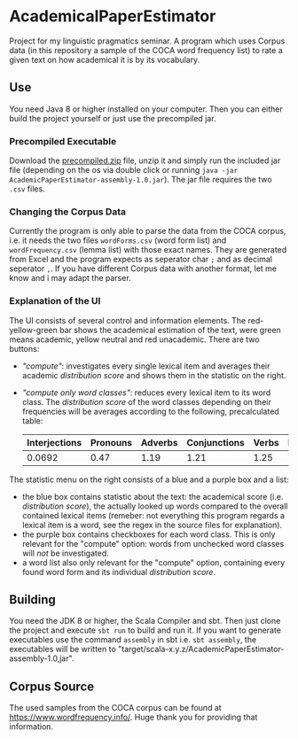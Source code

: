 # AcademicalPaperEstimator
Project for my linguistic pragmatics seminar.
A program which uses Corpus data (in this repository a sample of the COCA word frequency list) to rate a given text on how academical it is by its vocabulary.
## Use
You need Java 8 or higher installed on your computer. Then you can either build the project yourself or just use the precompiled jar.
### Precompiled Executable
Download the [precompiled.zip](https://github.com/Frobeniusnorm/AcademicTextEstimator/raw/main/precompiled.zip) file, unzip it and simply run the included jar file (depending on the os via double click or running `java -jar AcademicPaperEstimator-assembly-1.0.jar`). The jar file requires the two `.csv` files.
### Changing the Corpus Data
Currently the program is only able to parse the data from the COCA corpus, i.e. it needs the two files `wordForms.csv` (word form list) and `wordFrequency.csv` (lemma list) with those exact names. They are generated from Excel and the program expects as seperator char `;` and as decimal seperator `,`. If you have different Corpus data with another format, let me know and i may adapt the parser.
### Explanation of the UI
The UI consists of several control and information elements. 
The red-yellow-green bar shows the academical estimation of the text, were green means academic, yellow neutral and red unacademic. 
There are two buttons:
- *"compute"*: investigates every single lexical item and averages their academic *distribution score* and shows them in the statistic on the right.
- *"compute only word classes"*: reduces every lexical item to its word class. The *distribution score* of the word classes depending on their frequencies will be averages according to the following, precalculated table:


  | Interjections | Pronouns | Adverbs | Conjunctions | Verbs | Nouns | Preposition | Adjectives |
  | --------------- | --------------- | --------------- | --------------- | --------------- | --------------- | --------------- | --------------- |
  | 0.0692 | 0.47 | 1.19 | 1.21 | 1.25 | 1.29 | 1.39 | 1.55 |

The statistic menu on the right consists of a blue and a purple box and a list:
- the blue box contains statistic about the text: the academical score (i.e. *distribution score*), the actually looked up words compared to the overall contained lexical items (remeber: not everything this program regards a lexical item is a word, see the regex in the source files for explanation).
- the purple box contains checkboxes for each word class. This is only relevant for the "compute" option: words from unchecked word classes will *not* be investigated.
- a word list also only relevant for the "compute" option, containing every found word form and its individual *distribution score*.
## Building
You need the JDK 8 or higher, the Scala Compiler and sbt. Then just clone the project and execute `sbt run` to build and run it.
If you want to generate executables use the command `assembly` in sbt i.e. `sbt assembly`, the executables will be written to "target/scala-x.y.z/AcademicPaperEstimator-assembly-1.0,jar".
## Corpus Source
The used samples from the COCA corpus can be found at https://www.wordfrequency.info/. Huge thank you for providing that information.
